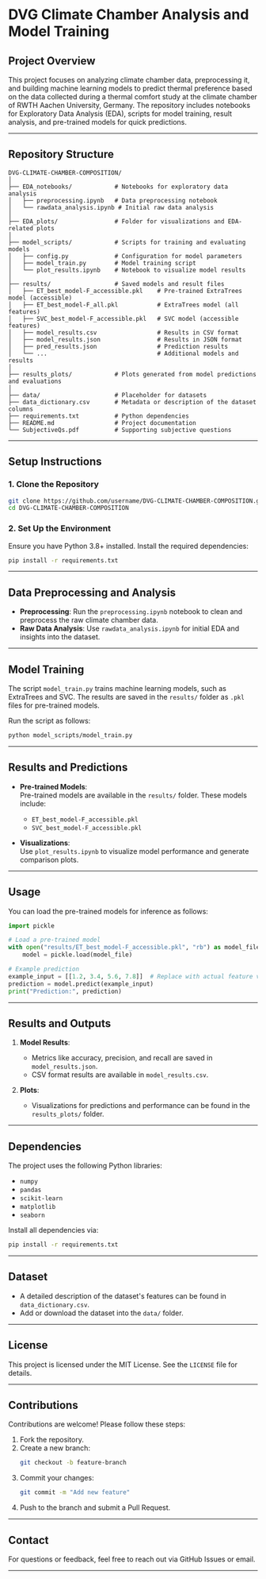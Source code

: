 # **DVG Climate Chamber Analysis and Model Training**

## **Project Overview**  
This project focuses on analyzing climate chamber data, preprocessing it, and building machine learning models to predict thermal preference based on the data collected during a thermal comfort study at the climate chamber of RWTH Aachen University, Germany. The repository includes notebooks for Exploratory Data Analysis (EDA), scripts for model training, result analysis, and pre-trained models for quick predictions.

---

## **Repository Structure**  

```
DVG-CLIMATE-CHAMBER-COMPOSITION/
│
├── EDA_notebooks/            # Notebooks for exploratory data analysis
│   ├── preprocessing.ipynb   # Data preprocessing notebook
│   └── rawdata_analysis.ipynb # Initial raw data analysis
│
├── EDA_plots/                # Folder for visualizations and EDA-related plots
│
├── model_scripts/            # Scripts for training and evaluating models
│   ├── config.py             # Configuration for model parameters
│   ├── model_train.py        # Model training script
│   └── plot_results.ipynb    # Notebook to visualize model results
│
├── results/                  # Saved models and result files
│   ├── ET_best_model-F_accessible.pkl    # Pre-trained ExtraTrees model (accessible)
│   ├── ET_best_model-F_all.pkl           # ExtraTrees model (all features)
│   ├── SVC_best_model-F_accessible.pkl   # SVC model (accessible features)
│   ├── model_results.csv                 # Results in CSV format
│   ├── model_results.json                # Results in JSON format
│   ├── pred_results.json                 # Prediction results
│   └── ...                               # Additional models and results
│
├── results_plots/            # Plots generated from model predictions and evaluations
│
├── data/                     # Placeholder for datasets
├── data_dictionary.csv       # Metadata or description of the dataset columns
├── requirements.txt          # Python dependencies
├── README.md                 # Project documentation
└── SubjectiveQs.pdf          # Supporting subjective questions
```

---

## **Setup Instructions**

### **1. Clone the Repository**
```bash
git clone https://github.com/username/DVG-CLIMATE-CHAMBER-COMPOSITION.git
cd DVG-CLIMATE-CHAMBER-COMPOSITION
```

### **2. Set Up the Environment**  
Ensure you have Python 3.8+ installed. Install the required dependencies:
```bash
pip install -r requirements.txt
```

---

## **Data Preprocessing and Analysis**

- **Preprocessing**: Run the `preprocessing.ipynb` notebook to clean and preprocess the raw climate chamber data.  
- **Raw Data Analysis**: Use `rawdata_analysis.ipynb` for initial EDA and insights into the dataset.

---

## **Model Training**

The script `model_train.py` trains machine learning models, such as ExtraTrees and SVC. The results are saved in the `results/` folder as `.pkl` files for pre-trained models.

Run the script as follows:
```bash
python model_scripts/model_train.py
```

---

## **Results and Predictions**

- **Pre-trained Models**:  
   Pre-trained models are available in the `results/` folder. These models include:  
   - `ET_best_model-F_accessible.pkl`  
   - `SVC_best_model-F_accessible.pkl`  

- **Visualizations**:  
   Use `plot_results.ipynb` to visualize model performance and generate comparison plots.

---

## **Usage**

You can load the pre-trained models for inference as follows:

```python
import pickle

# Load a pre-trained model
with open("results/ET_best_model-F_accessible.pkl", "rb") as model_file:
    model = pickle.load(model_file)

# Example prediction
example_input = [[1.2, 3.4, 5.6, 7.8]]  # Replace with actual feature values
prediction = model.predict(example_input)
print("Prediction:", prediction)
```

---

## **Results and Outputs**

1. **Model Results**:
   - Metrics like accuracy, precision, and recall are saved in `model_results.json`.
   - CSV format results are available in `model_results.csv`.

2. **Plots**:
   - Visualizations for predictions and performance can be found in the `results_plots/` folder.

---

## **Dependencies**

The project uses the following Python libraries:
- `numpy`
- `pandas`
- `scikit-learn`
- `matplotlib`
- `seaborn`

Install all dependencies via:
```bash
pip install -r requirements.txt
```

---

## **Dataset**

- A detailed description of the dataset's features can be found in `data_dictionary.csv`.  
- Add or download the dataset into the `data/` folder.

---

## **License**

This project is licensed under the MIT License. See the `LICENSE` file for details.

---

## **Contributions**

Contributions are welcome! Please follow these steps:
1. Fork the repository.
2. Create a new branch:
   ```bash
   git checkout -b feature-branch
   ```
3. Commit your changes:
   ```bash
   git commit -m "Add new feature"
   ```
4. Push to the branch and submit a Pull Request.

---

## **Contact**

For questions or feedback, feel free to reach out via GitHub Issues or email.

---
